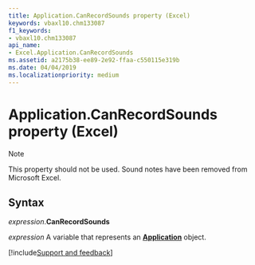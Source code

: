 ```yaml
---
title: Application.CanRecordSounds property (Excel)
keywords: vbaxl10.chm133087
f1_keywords:
- vbaxl10.chm133087
api_name:
- Excel.Application.CanRecordSounds
ms.assetid: a2175b38-ee89-2e92-ffaa-c550115e319b
ms.date: 04/04/2019
ms.localizationpriority: medium
---
```



# Application.CanRecordSounds property (Excel)

> [!NOTE] 
> This property should not be used. Sound notes have been removed from Microsoft Excel.


## Syntax

_expression_.**CanRecordSounds**

_expression_ A variable that represents an **[Application](Excel.Application(object).md)** object.




[!include[Support and feedback](~/includes/feedback-boilerplate.md)]